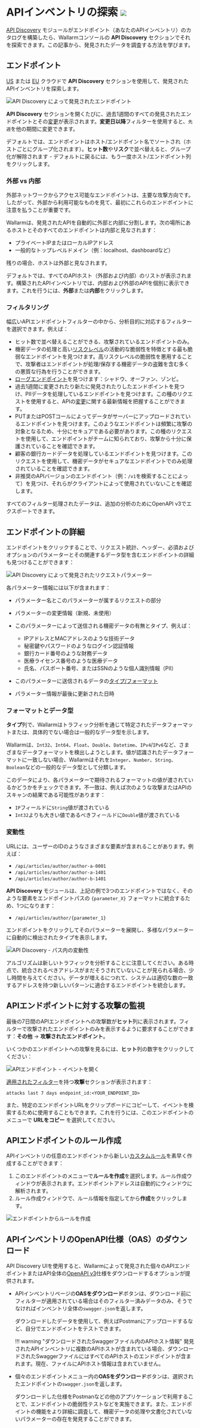 # APIインベントリの探索 <a href="../../about-wallarm/subscription-plans/#subscription-plans"><img src="../../images/api-security-tag.svg" style="border: none;"></a>

[API Discovery](overview.md) モジュールがエンドポイント（あなたのAPIインベントリ）のカタログを構築したら、Wallarmコンソールの **API Discovery** セクションでそれを探索できます。この記事から、発見されたデータを調査する方法を学びます。

## エンドポイント

[US](https://us1.my.wallarm.com/api-discovery) または [EU](https://my.wallarm.com/api-discovery) クラウドで **API Discovery** セクションを使用して、発見されたAPIインベントリを探索します。

![API Discovery によって発見されたエンドポイント](../images/about-wallarm-waf/api-discovery/discovered-api-endpoints.png)

**API Discovery** セクションを開くたびに、過去1週間のすべての発見されたエンドポイントとその[変更](track-changes.md)が表示されます。**変更日以降**フィルターを使用すると、`先週`を他の期間に変更できます。

デフォルトでは、エンドポイントはホスト/エンドポイント名でソートされ（ホストごとにグループ化されます）。**ヒット数**や**リスク**で並べ替えると、グループ化が解除されます - デフォルトに戻るには、もう一度ホスト/エンドポイント列をクリックします。

### 外部 vs 内部

外部ネットワークからアクセス可能なエンドポイントは、主要な攻撃方向です。したがって、外部から利用可能なものを見て、最初にこれらのエンドポイントに注意を払うことが重要です。

Wallarmは、発見されたAPIを自動的に外部と内部に分割します。次の場所にあるホストとそのすべてのエンドポイントは内部と見なされます：

* プライベートIPまたはローカルIPアドレス
* 一般的なトップレベルドメイン（例：localhost、dashboardなど）

残りの場合、ホストは外部と見なされます。

デフォルトでは、すべてのAPIホスト（外部および内部）のリストが表示されます。構築されたAPIインベントリでは、内部および外部のAPIを個別に表示できます。これを行うには、**外部**または**内部**をクリックします。

### フィルタリング

幅広いAPIエンドポイントフィルターの中から、分析目的に対応するフィルターを選択できます。例えば：

* ヒット数で並べ替えることができる、攻撃されているエンドポイントのみ。
* 機密データの処理と高い[リスクレベル](risk-score.md)の活動的な脆弱性を特徴とする最も脆弱なエンドポイントを見つけます。高リスクレベルの脆弱性を悪用することで、攻撃者はエンドポイントが処理/保存する機密データの盗難を含む多くの悪質な行為を行うことができます。
* [ローグエンドポイント](rogue-api.md)を見つけます：シャドウ、オーファン、ゾンビ。
* 過去1週間に変更されたり新たに発見されたりしたエンドポイントを見つけ、PIIデータを処理しているエンドポイントを見つけます。この種のリクエストを使用すると、APIの[変更](track-changes.md)に関する最新情報を把握することができます。
* PUTまたはPOSTコールによってデータがサーバーにアップロードされているエンドポイントを見つけます。このようなエンドポイントは頻繁に攻撃の対象となるため、十分にセキュアである必要があります。この種のリクエストを使用して、エンドポイントがチームに知られており、攻撃から十分に保護されていることを確認できます。
* 顧客の銀行カードデータを処理しているエンドポイントを見つけます。このリクエストを使用して、機密データがセキュアなエンドポイントでのみ処理されていることを確認できます。
* 非推奨のAPIバージョンのエンドポイント（例：`/v1`を検索することによって）を見つけ、それらがクライアントによって使用されていないことを確認します。

すべてのフィルター処理されたデータは、追加の分析のためにOpenAPI v3でエクスポートできます。

## エンドポイントの詳細

<a name="params"></a>エンドポイントをクリックすることで、リクエスト統計、ヘッダー、必須およびオプションのパラメーターとその関連するデータ型を含むエンドポイントの詳細も見つけることができます：

![API Discovery によって発見されたリクエストパラメーター](../images/about-wallarm-waf/api-discovery/discovered-request-params.png)

各パラメーター情報には以下が含まれます：

* パラメーター名とこのパラメーターが属するリクエストの部分
* パラメーターの変更情報（新規、未使用）
* このパラメーターによって送信される機密データの有無とタイプ、例えば：

    * IPアドレスとMACアドレスのような技術データ
    * 秘密鍵やパスワードのようなログイン認証情報
    * 銀行カード番号のような財務データ
    * 医療ライセンス番号のような医療データ
    * 氏名、パスポート番号、またはSSNのような個人識別情報（PII）

* このパラメーターに送信されるデータの[タイプ/フォーマット](#parameter-format-and-data-type)
* パラメーター情報が最後に更新された日時

### フォーマットとデータ型

**タイプ**列で、Wallarmはトラフィック分析を通じて特定されたデータフォーマットまたは、具体的でない場合は一般的なデータ型を示します。

Wallarmは、`Int32`、`Int64`、`Float`、`Double`、`Datetime`、`IPv4`/`IPv6`など、さまざまなデータフォーマットを検出しようとします。値が認識されたデータフォーマットに一致しない場合、Wallarmはそれを`Integer`、`Number`、`String`、`Boolean`などの一般的なデータ型として分類します。

このデータにより、各パラメーターで期待されるフォーマットの値が渡されているかどうかをチェックできます。不一致は、例えば次のような攻撃またはAPIのスキャンの結果である可能性があります：

* `IP`フィールドに`String`値が渡されている
* `Int32`よりも大きい値であるべきフィールドに`Double`値が渡されている

### 変動性

URLには、ユーザーのIDのようなさまざまな要素が含まれることがあります。例えば：

* `/api/articles/author/author-a-0001`
* `/api/articles/author/author-a-1401`
* `/api/articles/author/author-b-1401`

**API Discovery** モジュールは、上記の例で3つのエンドポイントではなく、そのような要素をエンドポイントパスの `{parameter_X}` フォーマットに統合するため、1つになります：

* `/api/articles/author/{parameter_1}`

エンドポイントをクリックしてそのパラメーターを展開し、多様なパラメーターに自動的に検出されたタイプを表示します。

![API Discovery - パス内の変動性](../images/about-wallarm-waf/api-discovery/api-discovery-variability-in-path.png)

アルゴリズムは新しいトラフィックを分析することに注意してください。ある時点で、統合されるべきアドレスがまだそうされていないことが見られる場合、少し時間を与えてください。データが増えるにつれて、システムは適切な数の一致するアドレスを持つ新しいパターンに適合するエンドポイントを統合します。

## APIエンドポイントに対する攻撃の監視

最後の7日間のAPIエンドポイントへの攻撃数が**ヒット**列に表示されます。フィルターで攻撃されたエンドポイントのみを表示するように要求することができます：**その他** → **攻撃されたエンドポイント**。

いくつかのエンドポイントへの攻撃を見るには、**ヒット**列の数字をクリックしてください：

![APIエンドポイント - イベントを開く](../images/about-wallarm-waf/api-discovery/endpoint-open-events.png)

[適用されたフィルター](../user-guides/search-and-filters/use-search.md)を持つ**攻撃**セクションが表示されます：

```
attacks last 7 days endpoint_id:<YOUR_ENDPOINT_ID>
```

また、特定のエンドポイントURLをクリップボードにコピーして、イベントを検索するために使用することもできます。これを行うには、このエンドポイントのメニューで **URLをコピー** を選択してください。

## APIエンドポイントのルール作成

APIインベントリの任意のエンドポイントから新しい[カスタムルール](../user-guides/rules/rules.md)を素早く作成することができます：

1. このエンドポイントのメニューで**ルールを作成**を選択します。ルール作成ウィンドウが表示されます。エンドポイントアドレスは自動的にウィンドウに解析されます。
1. ルール作成ウィンドウで、ルール情報を指定してから**作成**をクリックします。

![エンドポイントからルールを作成](../images/about-wallarm-waf/api-discovery/endpoint-create-rule.png)

## APIインベントリのOpenAPI仕様（OAS）のダウンロード

API Discovery UIを使用すると、Wallarmによって発見された個々のAPIエンドポイントまたはAPI全体の[OpenAPI v3](https://spec.openapis.org/oas/v3.0.0)仕様をダウンロードするオプションが提供されます。

* APIインベントリページの**OASをダウンロード**ボタンは、ダウンロード前にフィルターが適用されている場合はそのフィルター済みデータのみ、そうでなければインベントリ全体の`swagger.json`を返します。

    ダウンロードしたデータを使用して、例えばPostmanにアップロードするなど、自分でエンドポイントをテストできます。

    !!! warning "ダウンロードされたSwaggerファイル内のAPIホスト情報"
        発見されたAPIインベントリに複数のAPIホストが含まれている場合、ダウンロードされたSwaggerファイルにはすべてのAPIホストのエンドポイントが含まれます。現在、ファイルにAPIホスト情報は含まれていません。

* 個々のエンドポイントメニュー内の**OASをダウンロード**ボタンは、選択されたエンドポイントの`swagger.json`を返します。

    ダウンロードした仕様をPostmanなどの他のアプリケーションで利用することで、エンドポイントの脆弱性テストなどを実施できます。また、エンドポイントの機能をより詳細に調査して、機密データの処理や文書化されていないパラメーターの存在を発見することができます。